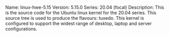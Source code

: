 Name:    linux-hwe-5.15
Version: 5.15.0
Series:  20.04 (focal)
Description:
    This is the source code for the Ubuntu linux kernel for the 20.04 series. This
    source tree is used to produce the flavours: tuxedo.
    This kernel is configured to support the widest range of desktop, laptop and
    server configurations.
